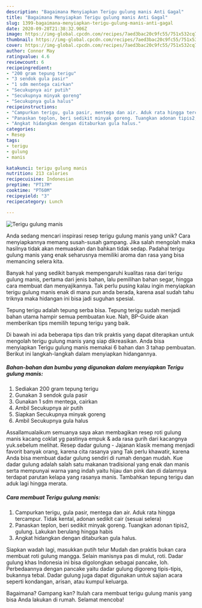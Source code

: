 ```yaml
---
description: "Bagaimana Menyiapkan Terigu gulung manis Anti Gagal"
title: "Bagaimana Menyiapkan Terigu gulung manis Anti Gagal"
slug: 1399-bagaimana-menyiapkan-terigu-gulung-manis-anti-gagal
date: 2020-09-28T21:38:32.906Z
image: https://img-global.cpcdn.com/recipes/7aed3bac20c9fc55/751x532cq70/terigu-gulung-manis-foto-resep-utama.jpg
thumbnail: https://img-global.cpcdn.com/recipes/7aed3bac20c9fc55/751x532cq70/terigu-gulung-manis-foto-resep-utama.jpg
cover: https://img-global.cpcdn.com/recipes/7aed3bac20c9fc55/751x532cq70/terigu-gulung-manis-foto-resep-utama.jpg
author: Connor May
ratingvalue: 4.6
reviewcount: 6
recipeingredient:
- "200 gram tepung terigu"
- "3 sendok gula pasir"
- "1 sdm mentega cairkan"
- "Secukupnya air putih"
- "Secukupnya minyak goreng"
- "Secukupnya gula halus"
recipeinstructions:
- "Campurkan terigu, gula pasir, mentega dan air. Aduk rata hingga tercampur. Tidak kental, adonan sedikit cair (sesuai selera)"
- "Panaskan teplon, beri sedikit minyak goreng. Tuangkan adonan tipis2, gulung. Lakukan berulang hingga habis"
- "Angkat hidangkan dengan ditaburkan gula halus."
categories:
- Resep
tags:
- terigu
- gulung
- manis

katakunci: terigu gulung manis 
nutrition: 213 calories
recipecuisine: Indonesian
preptime: "PT17M"
cooktime: "PT60M"
recipeyield: "3"
recipecategory: Lunch

---
```



![Terigu gulung manis](https://img-global.cpcdn.com/recipes/7aed3bac20c9fc55/751x532cq70/terigu-gulung-manis-foto-resep-utama.jpg)

Anda sedang mencari inspirasi resep terigu gulung manis yang unik? Cara menyiapkannya memang susah-susah gampang. Jika salah mengolah maka hasilnya tidak akan memuaskan dan bahkan tidak sedap. Padahal terigu gulung manis yang enak seharusnya memiliki aroma dan rasa yang bisa memancing selera kita.

Banyak hal yang sedikit banyak mempengaruhi kualitas rasa dari terigu gulung manis, pertama dari jenis bahan, lalu pemilihan bahan segar, hingga cara membuat dan menyajikannya. Tak perlu pusing kalau ingin menyiapkan terigu gulung manis enak di mana pun anda berada, karena asal sudah tahu triknya maka hidangan ini bisa jadi suguhan spesial.

Tepung terigu adalah tepung serba bisa. Tepung terigu sudah menjadi bahan utama hampir semua pembuatan kue. Nah, BP-Guide akan memberikan tips memilih tepung terigu yang baik.


Di bawah ini ada beberapa tips dan trik praktis yang dapat diterapkan untuk mengolah terigu gulung manis yang siap dikreasikan. Anda bisa menyiapkan Terigu gulung manis memakai 6 bahan dan 3 tahap pembuatan. Berikut ini langkah-langkah dalam menyiapkan hidangannya.

<!--inarticleads1-->

##### Bahan-bahan dan bumbu yang digunakan dalam menyiapkan Terigu gulung manis:

1. Sediakan 200 gram tepung terigu
1. Gunakan 3 sendok gula pasir
1. Gunakan 1 sdm mentega, cairkan
1. Ambil Secukupnya air putih
1. Siapkan Secukupnya minyak goreng
1. Ambil Secukupnya gula halus


Assallamualaikum semuanya saya akan membagikan resep roti gulung manis kacang coklat yg pastinya empuk &amp; ada rasa gurih dari kacangnya yuk.sebelum melihat. Resep dadar gulung - Jajanan klasik memang menjadi favorit banyak orang, karena cita rasanya yang Tak perlu khawatir, karena Anda bisa membuat dadar gulung sendiri di rumah dengan mudah. Kue dadar gulung adalah salah satu makanan tradisional yang enak dan manis serta mempunyai warna yang indah yaitu hijau dan pink dan di dalamnya terdapat parutan kelapa yang rasanya manis. Tambahkan tepung terigu dan aduk lagi hingga merata. 

<!--inarticleads2-->

##### Cara membuat Terigu gulung manis:

1. Campurkan terigu, gula pasir, mentega dan air. Aduk rata hingga tercampur. Tidak kental, adonan sedikit cair (sesuai selera)
1. Panaskan teplon, beri sedikit minyak goreng. Tuangkan adonan tipis2, gulung. Lakukan berulang hingga habis
1. Angkat hidangkan dengan ditaburkan gula halus.


Siapkan wadah lagi, masukkan putih telur Mudah dan praktis bukan cara membuat roti gulung mangga. Selain manisnya pas di mulut, roti. Dadar gulung khas Indonesia ini bisa digolongkan sebagai pancake, loh. Perbedaannya dengan pancake yaitu dadar gulung digoreng tipis-tipis, bukannya tebal. Dadar gulung juga dapat digunakan untuk sajian acara seperti kondangan, arisan, atau kumpul keluarga. 

Bagaimana? Gampang kan? Itulah cara membuat terigu gulung manis yang bisa Anda lakukan di rumah. Selamat mencoba!
